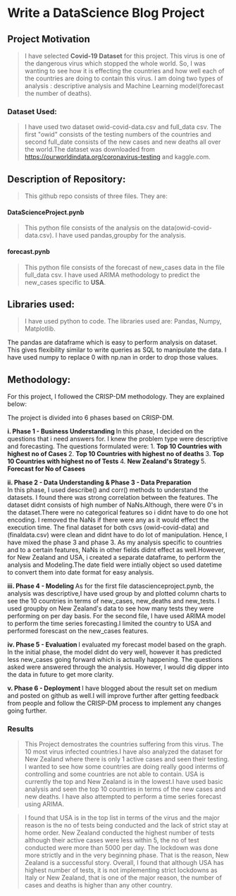 # Write a DataScience Blog Project

## Project Motivation
> I have selected <b>Covid-19 Dataset</b> for this project. This virus is one of the dangerous virus which stopped the whole world. So, I was wanting to see how it is effecting the countries and how well each of the countries are doing to contain this virus. I am doing two types of analysis : descriptive analysis and Machine Learning model(forecast the number of deaths). 

### Dataset Used:
> I have used two dataset owid-covid-data.csv and full_data csv. The first "owid" consists of the testing numbers of the countries and second full_date consists of the new cases and new deaths all over the world.The dataset was downloaded from https://ourworldindata.org/coronavirus-testing and kaggle.com.


## Description of Repository:
> This github repo consists of three files. They are:

#### DataScienceProject.pynb
> This python file consists of the analysis on the data(owid-covid-data.csv). I have used pandas,groupby for the analysis.

#### forecast.pynb
> This python file consists of the forecast of new_cases data in the file full_data csv. I have used ARIMA methodology to predict the new_cases specific to <b>USA</b>.

## Libraries used:
> I have used python to code.
> The libraries used are: Pandas, Numpy, Matplotlib.

The pandas are dataframe which is easy to perform analysis on dataset. This gives flexibility similar to write queries as SQL to manipulate the data.
I have used numpy to replace 0 with np.nan in order to drop those values.


## Methodology:

For this project, I followed the CRISP-DM methodology. They are explained below:

The project is divided into 6 phases based on CRISP-DM.

<b> i. Phase 1 - Business Understanding </b>
    In this phase, I decided on the questions that i need answers for. I knew the problem type were descriptive and forecasting. The questions formulated were:
       1. <b> Top 10 Countries with highest no of Cases </b>
       2. <b> Top 10 Countries with highest no of deaths </b>
       3. <b> Top 10 Countries with highest no of Tests </b>
       4. <b> New Zealand's Strategy </b>
       5. <b> Forecast for No of Casees </b>
    
 <b> ii. Phase 2 - Data Understanding & Phase 3 - Data Preparation </b>   
     In this phase, I used describe() and corr() methods to understand the datasets. I found there was strong correlation between the features. The dataset didnt consists of high number of NaNs.Although, there were 0's in the dataset.There were no categorical features so i didnt have to do one hot encoding. I removed the NaNs if there were any as it would effect the execution time. The final dataset for both csvs (owid-covid-data) and (finaldata.csv) were clean and didnt have to do lot of manipulation. Hence, I have mixed the phase 3 and phase 3. As my analysis specific to countries and to a certain features, NaNs in other fields didnt effect as well.However, for New Zealand and USA, i created a separate dataframe, to perform the analysis and Modeling.The date field were intially object so used datetime to convert them into date format for easy analysis.
      
<b> iii. Phase 4 - Modeling </b>
    As for the first file datascienceproject.pynb, the analysis was descriptive,I have used group by and plotted column charts to see the 10 countries in terms of new_cases, new_deaths and new_tests. I used groupby on New Zealand's data to see how many tests they were performing on per day basis. For the second file, I have used ARIMA model to perform the time series forecasting.I limited the country to USA and performed forescast on the new_cases features.
    
 <b> iv. Phase 5 - Evaluation </b>
   I evaluated my forecast model based on the graph. In the initial phase, the model didnt do very well, however it has predicted less new_cases going forward which is actually happening. The questions asked were answered through the analysis. However, I would dig dipper into the data in future to get more clarity.
   
 <b> v. Phase 6 -  Deployment </b>
  I have blogged about the result set on medium and posted on github as well.I will improve further after getting feedback from people and follow the CRISP-DM process to implement any changes going further.
  
 ###  Results
 
 >This Project demostrates the countries suffering from this virus. The 10 most virus infected countries.I have also analyzed the dataset for New Zealand where there is only 1 active cases and seen their testing. I wanted to see how some countries are doing really good interms of controlling and some countries are not able to contain. USA is currently the top and New Zealand is in the lowest.I have used basic analysis and seen the top 10 countries in terms of the new cases and new deaths. I have also attempted to perform a time series forecast using ARIMA. 

>I found that USA is in the top list in terms of the virus and the major reason is the no of tests being conducted and the lack of strict stay at home order. New Zealand conducted the highest number of tests although their active cases were less within 5, the no of test conducted were more than 5000 per day. The lockdown was done more strictly and in the very beginning phase. That is the reason, New Zealand is a successful story. Overall, I found that although USA has highest number of tests, it is not implementing strict lockdowns as Italy or New Zealand, that is one of the major reason, the number of cases and deaths is higher than any other country.




